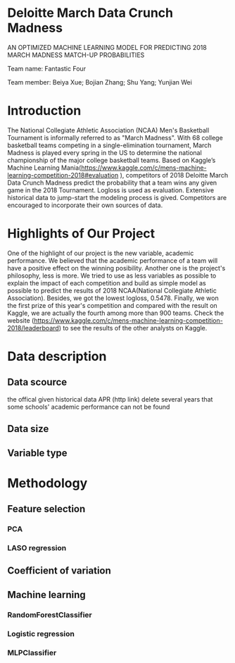 # Deloitte March Data Crunch Madness
  AN OPTIMIZED MACHINE LEARNING MODEL FOR PREDICTING 2018 MARCH MADNESS MATCH-UP PROBABILITIES

  Team name: Fantastic Four
  
  Team member: Beiya Xue; Bojian Zhang; Shu Yang; Yunjian Wei

# Introduction
  The National Collegiate Athletic Association (NCAA) Men's Basketball Tournament is informally referred to as "March Madness". With 68 college basketball teams competing in a single-elimination tournament, March Madness is played every spring in the US to determine the national championship of the major college basketball teams. Based on Kaggle’s Machine Learning Mania(https://www.kaggle.com/c/mens-machine-learning-competition-2018#evaluation ), competitors of 2018 Deloitte March Data Crunch Madness predict the probability that a team wins any given game in the 2018 Tournament. Logloss is used as evaluation. Extensive historical data to jump-start the modeling process is gived. Competitors are encouraged to incorporate their own sources of data. 

# Highlights of Our Project
   One of the highlight of our project is the new variable, academic performance. We believed that the academic performance of a team will have a positive effect on the winning posibility. Another one is the project's philosophy, less is more. We tried to use as less variables as possible to explain the impact of each competition and build as simple model as possible to predict the results of 2018 NCAA(National Collegiate Athletic Association). Besides, we got the lowest logloss, 0.5478. Finally, we won the first prize of this year's competition and compared with the result on Kaggle, we are actually the fourth among more than 900 teams. Check the website (https://www.kaggle.com/c/mens-machine-learning-competition-2018/leaderboard) to see the results of the other analysts on Kaggle.

# Data description
## Data scource
the offical given historical data
APR (http link) delete several years that some schools' academic performance can not be found
## Data size
## Variable type

# Methodology
## Feature selection
### PCA
### LASO regression
## Coefficient of variation
## Machine learning
### RandomForestClassifier
### Logistic regression
### MLPClassifier
